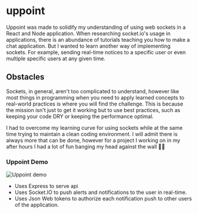 # uppoint

Uppoint was made to solidify my understanding of using web sockets in a React and Node application. When researching socket.io's usage in applications, there is an abundance of tutorials teaching you how to make a chat application. But I wanted to learn another way of implementing sockets. For example, sending real-time notices to a specific user or even multiple specific users at any given time.

## Obstacles

Sockets, in general, aren't too complicated to understand, however like most things in programming when you need to apply learned concepts to real-world practices is where you will find the challenge. This is because the mission isn't just to get it working but to use best practices, such as keeping your code DRY or keeping the performance optimal.

I had to overcome my learning curve for using sockets while at the same time trying to maintain a clean coding environment. I will admit there is always more that can be done, however for a project I working on in my after hours I had a lot of fun banging my head against the wall :face_with_spiral_eyes:

### Uppoint Demo

![Uppoint demo](https://user-images.githubusercontent.com/16828559/192122227-5bc3da1d-753d-4797-b2af-2bb516495e73.gif)



- Uses Express to serve api
- Uses Socket.IO to push alerts and notifications to the user in real-time.
- Uses Json Web tokens to authorize each notification push to other users of the 
  application.
